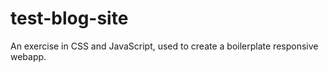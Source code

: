 # test-blog-site
An exercise in CSS and JavaScript, used to create a boilerplate responsive webapp.
